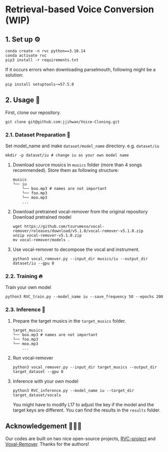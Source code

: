 # Retrieval-based Voice Conversion (WIP)

## 1. Set up ⚙️
```
conda create -n rvc python==3.10.14
conda activate rvc
pip3 install -r requirements.txt
```

If it occurs errors when downloading parselmouth, following might be a solution:
```
pip install setuptools~=57.5.0
```

## 2. Usage 🚀
First, clone our repository.
```
git clone git@github.com:jjihwan/Voice-Cloning.git
```

### 2.1. Dataset Preparation 🦄
Set model_name and make `dataset/model_name` directory. e.g. `dataset/iu`
```
mkdir -p dataset/iu # change iu as your own model name
```

1. Download source musics in `musics` folder (more than 4 songs recommended). Store them as following structure:
    ```
    musics
    └── iu
        └── boo.mp3 # names are not important
        └── foo.mp3
        └── moo.mp3
        ...
    ```
2. Download pretrained vocal-remover from the original repository
    Download pretrained model
    ```
    wget https://github.com/tsurumeso/vocal-remover/releases/download/v5.1.0/vocal-remover-v5.1.0.zip
    unzip vocal-remover-v5.1.0.zip
    mv vocal-remover/models .
    ```
3. Use vocal-remover to decompose the vocal and instrument.
    ```
    python3 vocal_remover.py --input_dir musics/iu --output_dir dataset/iu --gpu 0
    ```

### 2.2. Training 🔥
Train your own model
```
python3 RVC_train.py --model_name iu --save_frequency 50 --epochs 200
```

### 2.3. Inference 🎵
1. Prepare the target musics in the `target_musics` folder.
    ```
    target_musics
    └── boo.mp3 # names are not important
    └── foo.mp3
    └── moo.mp3
        ...
    ```
2. Run vocal-remover
    ```
    python3 vocal_remover.py --input_dir target_musics --output_dir target_dataset --gpu 0
    ```

3. Inference with your own model
    ```
    python3 RVC_inference.py --model_name iu --target_dir target_dataset/vocals 
    ```
    You might have to modify L17 to adjust the key if the model and the target keys are different.
    You can find the results in the `results` folder.


## Acknowledgement 🤗🤗🤗
Our codes are built on two nice open-source projects, [RVC-project](https://github.com/RVC-Project/Retrieval-based-Voice-Conversion-WebUI.git) and [Voval-Remover](https://github.com/tsurumeso/vocal-remover.git). Thanks for the authors!